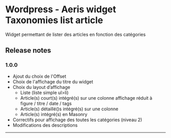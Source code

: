 Wordpress - Aeris widget Taxonomies list article
===

Widget permettant de lister des articles en fonction des catégories

## Release notes
### 1.0.0

- Ajout du choix de l'Offset
- Choix de l'affichage du titre du widget
- Choix du layout d’affichage 
    - Liste (liste simple ul>li)
    - Article(s) court(s) intégré(s) sur une colonne affichage réduit à figure / titre / date / tags
    - Article(s) détaillé()s intégré(s) sur une colonne
    - Article(s) intégré(s) en Masonry
- Correctifs pour affichage des toutes les catégories (niveau 2)
- Modifications des descriptions


---------------
